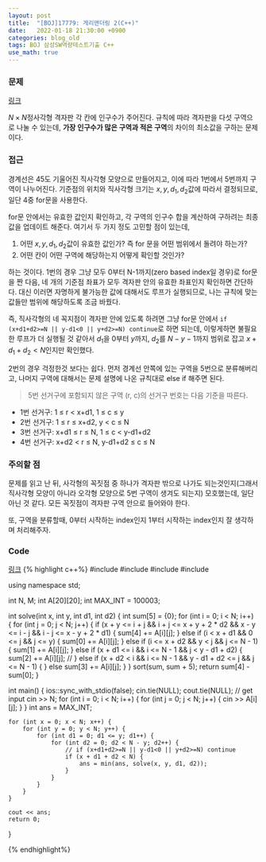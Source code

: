 ```yaml
---
layout: post
title:  "[BOJ]17779: 게리맨더링 2(C++)"
date:   2022-01-18 21:30:00 +0900
categories: blog_old
tags: BOJ 삼성SW역량테스트기출 C++
use_math: true
---
```


### 문제
[링크](https://www.acmicpc.net/problem/17779)

$N\times N$정사각형 격자판 각 칸에 인구수가 주어진다. 규칙에 따라 격자판을 다섯 구역으로 나눌 수 있는데, **가장 인구수가 많은 구역과 적은 구역**의 차이의 최소값을 구하는 문제이다.

### 접근
경계선은 45도 기울어진 직사각형 모양으로 만들어지고, 이에 따라 1번에서 5번까지 구역이 나누어진다. 기준점의 위치와 직사각형 크기는 $x,y,d_1,d_2$값에 따라서 결정되므로, 일단 4중 for문을 사용한다.

for문 안에서는 유효한 값인지 확인하고, 각 구역의 인구수 합을 계산하여 구하려는 최종 값을 업데이트 해준다. 여기서 두 가지 정도 고민할 점이 있는데,
1. 어떤  $x,y,d_1,d_2$값이 유효한 값인가? 즉 for 문을 어떤 범위에서 돌려야 하는가?
2. 어떤 칸이 어떤 구역에 해당하는지 어떻게 확인할 것인가?

하는 것이다. 1번의 경우 그냥 모두 0부터 N-1까지(zero based index일 경우)로 for문을 짠 다음, 네 개의 기준점 좌표가 모두 격자판 안의 유효한 좌표인지 확인하면 간단하다. 대신 이러면 자명하게 불가능한 값에 대해서도 루프가 실행되므로, 나는 규칙에 맞는 값들만 범위에 해당하도록 조금 바꿨다.

즉, 직사각형의 네 꼭지점이 격자판 안에 있도록 하려면 그냥 for문 안에서 ```if (x+d1+d2>=N || y-d1<0 || y+d2>=N) continue```로 하면 되는데, 이렇게하면 불필요한 루프가 더 실행될 것 같아서 $d_1$을 0부터 $y$까지, $d_2$를 $N-y-1$까지 범위로 잡고 $x + d_1 + d_2 < N$인지만 확인했다.

2번의 경우 걱정한것 보다는 쉽다. 먼저 경계선 안쪽에 있는 구역을 5번으로 분류해버리고, 나머지 구역에 대해서는 문제 설명에 나온 규칙대로 else if 해주면 된다.

>5번 선거구에 포함되지 않은 구역 (r, c)의 선거구 번호는 다음 기준을 따른다.
- 1번 선거구: 1 ≤ r < x+d1, 1 ≤ c ≤ y
- 2번 선거구: 1 ≤ r ≤ x+d2, y < c ≤ N
- 3번 선거구: x+d1 ≤ r ≤ N, 1 ≤ c < y-d1+d2
- 4번 선거구: x+d2 < r ≤ N, y-d1+d2 ≤ c ≤ N

### 주의할 점
문제를 읽고 난 뒤, 사각형의 꼭짓점 중 하나가 격자판 밖으로 나가도 되는것인지(그래서 직사각형 모양이 아니라 오각형 모양으로 5번 구역이 생겨도 되는지) 모호했는데, 일단 아닌 것 같다. 모든 꼭짓점이 격자판 구역 안으로 들어와야 한다.

또, 구역을 분류할때, 0부터 시작하는 index인지 1부터 시작하는 index인지 잘 생각하며 처리해주자.

### Code
[링크](https://github.com/SeminKim/Problem-Solving/blob/master/BOJ/2201/17779.cpp)
{% highlight c++%}
#include <algorithm>
#include <deque>
#include <iostream>
#include <vector>

using namespace std;

int N, M;
int A[20][20];
int MAX_INT = 100003;

int solve(int x, int y, int d1, int d2) {
    int sum[5] = {0};
    for (int i = 0; i < N; i++) {
        for (int j = 0; j < N; j++) {
            if (x + y <= i + j && i + j <= x + y + 2 * d2 && x - y <= i - j && i - j <= x - y + 2 * d1) {
                sum[4] += A[i][j];
            } else if (i < x + d1 && 0 <= j && j <= y) {
                sum[0] += A[i][j];
            } else if (i <= x + d2 && y < j && j <= N - 1) {
                sum[1] += A[i][j];
            } else if (x + d1 <= i && i <= N - 1 && j < y - d1 + d2) {
                sum[2] += A[i][j];
                // } else if (x + d2 < i && i <= N - 1 && y - d1 + d2 <= j && j <= N - 1) {
            } else
                sum[3] += A[i][j];
        }
    }
    sort(sum, sum + 5);
    return sum[4] - sum[0];
}

int main() {
    ios::sync_with_stdio(false);
    cin.tie(NULL);
    cout.tie(NULL);
    // get input
    cin >> N;
    for (int i = 0; i < N; i++) {
        for (int j = 0; j < N; j++) {
            cin >> A[i][j];
        }
    }
    int ans = MAX_INT;

    for (int x = 0; x < N; x++) {
        for (int y = 0; y < N; y++) {
            for (int d1 = 0; d1 <= y; d1++) {
                for (int d2 = 0; d2 < N - y; d2++) {
                    // if (x+d1+d2>=N || y-d1<0 || y+d2>=N) continue
                    if (x + d1 + d2 < N) {
                        ans = min(ans, solve(x, y, d1, d2));
                    }
                }
            }
        }
    }

    cout << ans;
    return 0;
}

{% endhighlight%}
